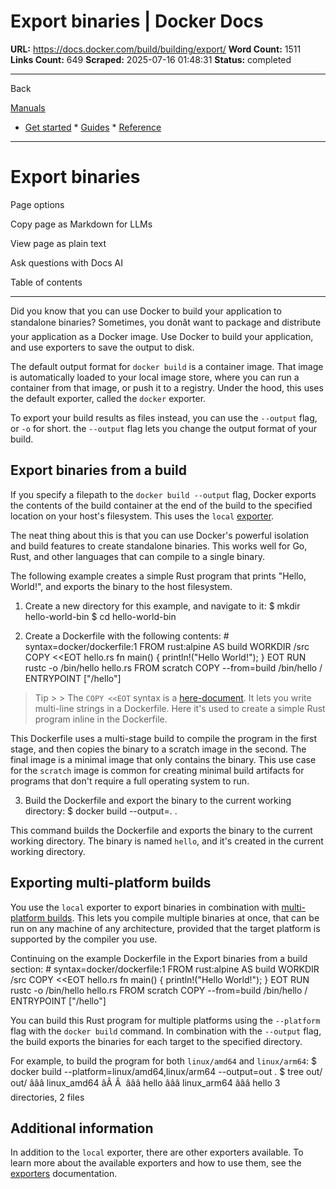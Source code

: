# Export binaries | Docker Docs

**URL:** https://docs.docker.com/build/building/export/
**Word Count:** 1511
**Links Count:** 649
**Scraped:** 2025-07-16 01:48:31
**Status:** completed

---

Back

[Manuals](https://docs.docker.com/manuals/)

  * [Get started](https://docs.docker.com/get-started/)   * [Guides](https://docs.docker.com/guides/)   * [Reference](https://docs.docker.com/reference/)

* * *

# Export binaries

Page options

Copy page as Markdown for LLMs

View page as plain text

Ask questions with Docs AI

Table of contents

* * *

Did you know that you can use Docker to build your application to standalone binaries? Sometimes, you donât want to package and distribute your application as a Docker image. Use Docker to build your application, and use exporters to save the output to disk.

The default output format for `docker build` is a container image. That image is automatically loaded to your local image store, where you can run a container from that image, or push it to a registry. Under the hood, this uses the default exporter, called the `docker` exporter.

To export your build results as files instead, you can use the `--output` flag, or `-o` for short. the `--output` flag lets you change the output format of your build.

## Export binaries from a build

If you specify a filepath to the `docker build --output` flag, Docker exports the contents of the build container at the end of the build to the specified location on your host's filesystem. This uses the `local` [exporter](https://docs.docker.com/build/exporters/local-tar/).

The neat thing about this is that you can use Docker's powerful isolation and build features to create standalone binaries. This works well for Go, Rust, and other languages that can compile to a single binary.

The following example creates a simple Rust program that prints "Hello, World\!", and exports the binary to the host filesystem.

  1. Create a new directory for this example, and navigate to it:                    $ mkdir hello-world-bin          $ cd hello-world-bin          

  2. Create a Dockerfile with the following contents:                    # syntax=docker/dockerfile:1          FROM rust:alpine AS build          WORKDIR /src          COPY <<EOT hello.rs          fn main() {              println!("Hello World!");          }          EOT          RUN rustc -o /bin/hello hello.rs                    FROM scratch          COPY --from=build /bin/hello /          ENTRYPOINT ["/hello"]

> Tip >  > The `COPY <<EOT` syntax is a [here-document](https://docs.docker.com/reference/dockerfile/#here-documents). It lets you write multi-line strings in a Dockerfile. Here it's used to create a simple Rust program inline in the Dockerfile.

This Dockerfile uses a multi-stage build to compile the program in the first stage, and then copies the binary to a scratch image in the second. The final image is a minimal image that only contains the binary. This use case for the `scratch` image is common for creating minimal build artifacts for programs that don't require a full operating system to run.

  3. Build the Dockerfile and export the binary to the current working directory:                    $ docker build --output=. .          

This command builds the Dockerfile and exports the binary to the current working directory. The binary is named `hello`, and it's created in the current working directory.

## Exporting multi-platform builds

You use the `local` exporter to export binaries in combination with [multi-platform builds](https://docs.docker.com/build/building/multi-platform/). This lets you compile multiple binaries at once, that can be run on any machine of any architecture, provided that the target platform is supported by the compiler you use.

Continuing on the example Dockerfile in the Export binaries from a build section:               # syntax=docker/dockerfile:1     FROM rust:alpine AS build     WORKDIR /src     COPY <<EOT hello.rs     fn main() {         println!("Hello World!");     }     EOT     RUN rustc -o /bin/hello hello.rs          FROM scratch     COPY --from=build /bin/hello /     ENTRYPOINT ["/hello"]

You can build this Rust program for multiple platforms using the `--platform` flag with the `docker build` command. In combination with the `--output` flag, the build exports the binaries for each target to the specified directory.

For example, to build the program for both `linux/amd64` and `linux/arm64`:               $ docker build --platform=linux/amd64,linux/arm64 --output=out .     $ tree out/     out/     âââ linux_amd64     âÂ Â  âââ hello     âââ linux_arm64         âââ hello          3 directories, 2 files     

## Additional information

In addition to the `local` exporter, there are other exporters available. To learn more about the available exporters and how to use them, see the [exporters](https://docs.docker.com/build/exporters/) documentation.